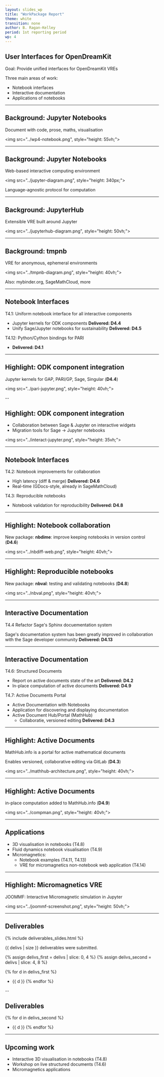 ```yaml
---
layout: slides_wp
title: "WorkPackage Report"
theme: white
transition: none
author: B. Ragan-Kelley
period: 1st reporting period
wp: 4
---
```



<section data-markdown data-separator="^---\n" data-separator-vertical="^--\n">

## User Interfaces for OpenDreamKit

Goal: Provide unified interfaces for OpenDreamKit VREs

Three main areas of work:

- Notebook interfaces
- Interactive documentation
- Applications of notebooks


---
## Background: Jupyter Notebooks

Document with  code, prose, maths, visualisation

<img src="../wp4-notebook.png", style="height: 55vh;">


---
## Background: Jupyter Notebooks

Web-based interactive computing environment

<img src="../jupyter-diagram.png", style="height: 340px;">

Language-agnostic protocol for computation

---
## Background: JupyterHub

Extensible VRE built around Jupyter

<img src="../jupyterhub-diagram.png", style="height: 50vh;">

---
## Background: tmpnb

VRE for anonymous, ephemeral environments

<img src="../tmpnb-diagram.png", style="height: 40vh;">

Also: mybinder.org, SageMathCloud, more


---
## Notebook Interfaces

T4.1: Uniform notebook interface for all interactive components

- Jupyter kernels for ODK components **Delivered: D4.4**
- Unify Sage/Jupyter notebooks for sustainability **Delivered: D4.5**

T4.12: Python/Cython bindings for PARI

- **Delivered: D4.1**

---
## Highlight: ODK component integration

Jupyter kernels for GAP, PARI/GP, Sage, Singular (**D4.4**)

<img src="../pari-jupyter.png", style="height: 40vh;">

--
## Highlight: ODK component integration

- Collaboration between Sage & Jupyter on interactive widgets
- Migration tools for Sage → Jupyter notebooks


<img src="../interact-jupyter.png", style="height: 35vh;">

---
## Notebook Interfaces

T4.2: Notebook improvements for collaboration

 - High latency (diff & merge) **Delivered: D4.6**
 - Real-time (GDocs-style, already in SageMathCloud)
 
T4.3: Reproducible notebooks
 
- Notebook validation for reproducibility **Delivered: D4.8**

---
## Highlight: Notebook collaboration

New package: **nbdime**: improve keeping notebooks in version control (**D4.6**)

<img src="../nbdiff-web.png", style="height: 40vh;">


---
## Highlight: Reproducible notebooks

New package: **nbval**: testing and validating notebooks (**D4.8**)

<img src="../nbval.png", style="height: 40vh;">

---
## Interactive Documentation

T4.4 Refactor Sage's Sphinx docuementation system

Sage's documentation system has been greatly improved in collaboration
with the Sage developer community **Delivered: D4.13**

---
## Interactive Documentation

T4.6: Structured Documents

- Report on active documents state of the art **Delivered: D4.2**
- In-place computation of active documents **Delivered: D4.9**

T4.7: Active Documents Portal

- Active Documentation with Notebooks
- Application for discovering and displaying documentation
- Active Document Hub/Portal (MathHub)
  - Collaboratie, versioned  editing **Delivered: D4.3**


---
## Highlight: Active Documents

MathHub.info is a portal for active mathematical documents

Enables versioned, collaborative editing via GitLab (**D4.3**)

<img src="../mathhub-architecture.png", style="height: 40vh;">

---
## Highlight: Active Documents

in-place computation added to MathHub.info (**D4.9**)

<img src="../compman.png", style="height: 40vh;">

---
## Applications

- 3D visualisation in notebooks (T4.8)
- Fluid dynamics notebook visualisation (T4.9)
- Micromagnetics:
   - Notebook examples (T4.11, T4.13)
   - VRE for micromagnetics non-notebook web application (T4.14)

---
## Highlight: Micromagnetics VRE

JOOMMF: Interactive Micromagnetic simulation in Jupyter

<img src="../joommf-screenshot.png", style="height: 50vh;">

---
## Deliverables

{% include deliverables_slides.html %}

{{ delivs | size }} deliverables were submitted.

{% assign delivs_first = delivs | slice: 0, 4 %}
{% assign delivs_second = delivs | slice: 4, 8 %}

{% for d in delivs_first %}
- {{ d }}
{% endfor %}

--
## Deliverables

{% for d in delivs_second %}
- {{ d }}
{% endfor %}


---
## Upcoming work

- Interactive 3D visualisation in notebooks (T4.8)
- Workshop on live structured documents (T4.6)
- Micromagnetics applications

</section>


